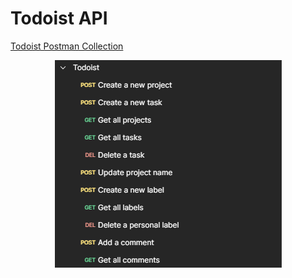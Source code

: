 # Todoist API 

[Todoist Postman Collection](Todoist.postman_collection.json)

<p align="center">
<img src="https://github.com/acelmer/portfolio/blob/main/Postman/todoist.png"> 
</p>